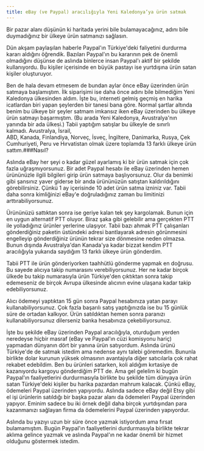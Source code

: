 ```yaml
---
title: eBay (ve Paypal) aracılığıyla Yeni Kaledonya’ya ürün satmak
---
```


Bir pazar alanı düşünün ki haritada yerini bile bulamayacağınız, adını bile duymadığınız bir ülkeye ürün satmanızı sağlasın.

Dün akşam paylaşılan haberle Paypal'ın Türkiye'deki faliyetini durdurma kararı aldığını öğrendik. Bazıları Paypal'ın bu kararının pek de önemli olmadığını düşünse de aslında binlerce insan Paypal'ı aktif bir şekilde kullanıyordu. Bu kişiler içerisinde en büyük pastayı ise yurtdışına ürün satan kişiler oluşturuyor.

Ben de hala devam etmesem de bundan aylar önce eBay üzerinden ürün satmaya başlamıştım. İlk siparişimi ise daha önce adını bile bilmediğim Yeni Kaledonya ülkesinden aldım. İşte bu, interneti gelmiş geçmiş en harika icatlardan biri yapan şeylerden bir tanesi bana göre. Normal şartlar altında benim bu ülkeye bir şeyler satmam imkansız iken eBay üzerinden bu ülkeye ürün satmayı başarmıştım. (Bu arada Yeni Kaledonya, Avustralya'nın yanında bir ada ülkesi.) Tabii yaptığım satışlar bu ülkeyle de sınırlı kalmadı. Avustralya, İsrail, ABD, Kanada, Finlandiya, Norveç, İsveç, İngiltere, Danimarka, Rusya, Çek Cumhuriyeti, Peru ve Hırvatistan olmak üzere toplamda 13 farklı ülkeye ürün sattım.###Nasıl?

Aslında eBay her şeyi o kadar güzel ayarlamış ki bir ürün satmak için çok fazla uğraşmıyorsunuz. Bir adet Paypal hesabı ile eBay üzerinden hemen ürününüzle ilgili bilgileri girip ürün satmaya başlıyorsunuz. Olur da benimki gibi şansınız yaver giderse bir anda ürününüzün satıştan kaldırıldığını görebilirsiniz. Çünkü 1 ay içerisinde 10 adet ürün satma izniniz var. Tabii daha sonra kimliğinizi eBay'e doğruladığınız zaman bu limitinizi arttırabiliyorsunuz.

Ürününüzü sattıktan sonra ise geriye kalan tek şey kargolamak. Bunun için en uygun alternatif PTT oluyor. Biraz şaka gibi gelebilir ama gerçekten PTT ile yolladığınız ürünler yerlerine ulaşıyor. Tabii bazı ahmak PTT çalışanları gönderdiğiniz paketin üstündeki adresi bantlayarak adresin görünmesini engelleyip gönderdiğiniz ürünün tekrar size dönmesine neden olmazsa. Bunun dışında Avustralya'dan Kanada'ya kadar bizzat kendim PTT aracılığıyla yukarıda saydığım 13 farklı ülkeye ürün gönderdim.

Tabii PTT ile ürün gönderiyorken taahhütlü gönderme yapmak en doğrusu. Bu sayede alıcıya takip numarasını verebiliyorsunuz. Her ne kadar birçok ülkede bu takip numarasıyla ürün Türkiye'den çıktıktan sonra takip edemeseniz de birçok Avrupa ülkesinde alıcının evine ulaşana kadar takip edebiliyorsunuz.

Alıcı ödemeyi yaptıktan 15 gün sonra Paypal hesabınıza yatan parayı kullanabiliyorsunuz. Çok fazla başarılı satış yaptığınızda ise bu 15 günlük süre de ortadan kalkıyor. Ürün satıldıktan hemen sonra paranızı kullanabiliyorsunuz dilerseniz banka hesabınıza çekebiliyorsunuz.

İşte bu şekilde eBay üzerinden Paypal aracılığıyla, oturduğum yerden neredeyse hiçbir masraf (eBay ve Paypal'ın cüzi komisyonu hariç) yapmadan dünyanın dört bir yanına ürün satıyordum. Aslında ürünü Türkiye'de de satmak istedim ama nedense aynı talebi göremedim. Bununla birlikte dolar kurunun yüksek olmasının avantajıyla diğer satıcılarla çok rahat rekabet edebildim. Ben bu ürünleri satarken, koli aldığım kırtasiye de kazanıyordu kargoyu gönderdiğim PTT de. Ama gel gelelim ki bugün Paypal'ın faaliyetlerini durdurmasıyla birlikte bu şekilde tüm dünyaya ürün satan Türkiye'deki kişiler bu harika pazardan mahrum kalacak. Çünkü eBay, ödemeleri Paypal üzerinden yapıyordu. Aslında sadece eBay değil Etsy gibi el işi ürünlerin satıldığı bir başka pazar alanı da ödemeleri Paypal üzerinden yapıyor. Eminim sadece bu iki örnek değil daha birçok yurtdışından para kazanmanızı sağlayan firma da ödemelerini Paypal üzerinden yapıyordur.

Aslında bu yazıyı uzun bir süre önce yazmak istiyordum ama fırsat bulamamıştım. Bugün Paypal'ın faaliyetlerini durdurmasıyla birlikte tekrar aklıma gelince yazmak ve aslında Paypal'ın ne kadar önemli bir hizmet olduğunu göstermek istedim.